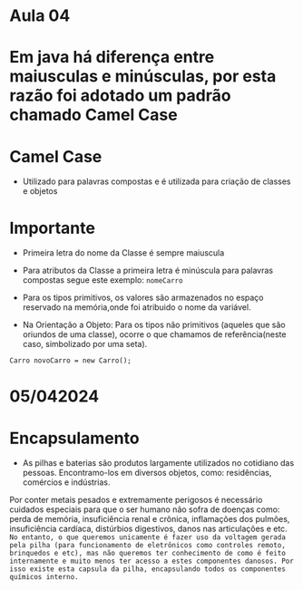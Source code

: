 # Aula 04

# Em java há diferença entre maiusculas e minúsculas, por esta razão foi adotado um padrão chamado  Camel Case

# Camel Case

* Utilizado para palavras compostas e é utilizada para criação de classes e objetos 

# Importante 
* Primeira letra do nome da Classe é sempre maiuscula
* Para atributos da Classe a primeira letra é  minúscula para palavras compostas segue este exemplo: `nomeCarro`

* Para os tipos primitivos, os valores são armazenados no espaço reservado na memória,onde foi atribuido o nome da variável. 

* Na Orientação a Objeto: Para os tipos não primitivos (aqueles que são oriundos de uma classe), ocorre o que chamamos de referência(neste caso, simbolizado por uma seta).

`Carro novoCarro = new Carro();`

# 05/042024

# Encapsulamento

* As pilhas e baterias são produtos largamente utilizados no cotidiano
das pessoas. Encontramo-los em diversos objetos, como:
residências, comércios e indústrias.

Por conter metais pesados e extremamente perigosos é necessário
cuidados especiais para que o ser humano não sofra de doenças
como: perda de memória, insuficiência renal e crônica, inflamações
dos pulmões, insuficiência cardíaca, distúrbios digestivos, danos
nas articulações e etc.
`No entanto, o que queremos unicamente é fazer uso da voltagem gerada pela pilha (para
funcionamento de eletrônicos como controles remoto, brinquedos e etc), mas não queremos ter
conhecimento de como é feito internamente e muito menos ter acesso a estes componentes
danosos. Por isso existe esta capsula da pilha, encapsulando todos os componentes químicos
interno.`